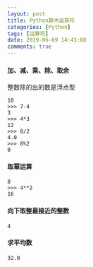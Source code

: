 ```yaml
---
layout: post
title: Python算术运算符
categories: [Python]
tags: [运算符]
date: 2019-06-09 14:43:08
comments: true
---
```



#### 加、减、乘、除、取余
整数除的出的数是浮点型

```>>> 1+9
10
>>> 7-4
3
>>> 4*3
12
>>> 8/2
4.0
>>> 8%2
0
```

#### 取幂运算

```>>> 2**3
8
>>> 4**2
16
```

#### 向下取整最接近的整数


```>>> 9//2
4
```

#### 求平均数

```>>> print((30+31+32+33+34)/5)
32.0
```

